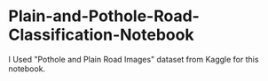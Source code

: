 # Plain-and-Pothole-Road-Classification-Notebook
I Used "Pothole and Plain Road Images" dataset from Kaggle for this notebook.
